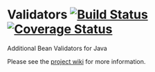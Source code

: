 # Validators [![Build Status](https://travis-ci.org/xlate/validators.svg?branch=master)](https://travis-ci.org/xlate/validators) [![Coverage Status](https://coveralls.io/repos/github/xlate/validators/badge.svg?branch=master)](https://coveralls.io/github/xlate/validators?branch=master)

Additional Bean Validators for Java

Please see the [project wiki](https://github.com/xlate/validators/wiki) for
more information.
